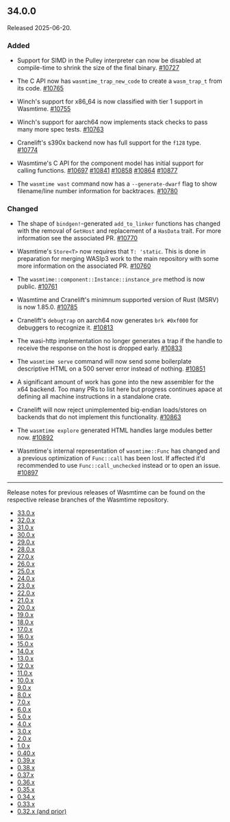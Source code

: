 ## 34.0.0

Released 2025-06-20.

### Added

* Support for SIMD in the Pulley interpreter can now be disabled at compile-time
  to shrink the size of the final binary.
  [#10727](https://github.com/bytecodealliance/wasmtime/pull/10727)

* The C API now has `wasmtime_trap_new_code` to create a `wasm_trap_t` from
  its code.
  [#10765](https://github.com/bytecodealliance/wasmtime/pull/10765)

* Winch's support for x86\_64 is now classified with tier 1 support in Wasmtime.
  [#10755](https://github.com/bytecodealliance/wasmtime/pull/10755)

* Winch's support for aarch64 now implements stack checks to pass many more spec
  tests.
  [#10763](https://github.com/bytecodealliance/wasmtime/pull/10763)

* Cranelift's s390x backend now has full support for the `f128` type.
  [#10774](https://github.com/bytecodealliance/wasmtime/pull/10774)

* Wasmtime's C API for the component model has initial support for calling
  functions.
  [#10697](https://github.com/bytecodealliance/wasmtime/pull/10697)
  [#10841](https://github.com/bytecodealliance/wasmtime/pull/10841)
  [#10858](https://github.com/bytecodealliance/wasmtime/pull/10858)
  [#10864](https://github.com/bytecodealliance/wasmtime/pull/10864)
  [#10877](https://github.com/bytecodealliance/wasmtime/pull/10877)

* The `wasmtime wast` command now has a `--generate-dwarf` flag to show
  filename/line number information for backtraces.
  [#10780](https://github.com/bytecodealliance/wasmtime/pull/10780)

### Changed

* The shape of `bindgen!`-generated `add_to_linker` functions has changed with
  the removal of `GetHost` and replacement of a `HasData` trait. For more
  information see the associated PR.
  [#10770](https://github.com/bytecodealliance/wasmtime/pull/10770)

* Wasmtime's `Store<T>` now requires that `T: 'static`. This is done in
  preparation for merging WASIp3 work to the main repository with some more
  information on the associated PR.
  [#10760](https://github.com/bytecodealliance/wasmtime/pull/10760)

* The `wasmtime::component::Instance::instance_pre` method is now public.
  [#10761](https://github.com/bytecodealliance/wasmtime/pull/10761)

* Wasmtime and Cranelift's minimnum supported version of Rust (MSRV) is now
  1.85.0.
  [#10785](https://github.com/bytecodealliance/wasmtime/pull/10785)

* Cranelift's `debugtrap` on aarch64 now generates `brk #0xf000` for debuggers
  to recognize it.
  [#10813](https://github.com/bytecodealliance/wasmtime/pull/10813)

* The wasi-http implementation no longer generates a trap if the handle to
  receive the response on the host is dropped early.
  [#10833](https://github.com/bytecodealliance/wasmtime/pull/10833)

* The `wasmtime serve` command will now send some boilerplate descriptive HTML
  on a 500 server error instead of nothing.
  [#10851](https://github.com/bytecodealliance/wasmtime/pull/10851)

* A significant amount of work has gone into the new assembler for the x64
  backend. Too many PRs to list here but progress continues apace at defining
  all machine instructions in a standalone crate.

* Cranelift will now reject unimplemented big-endian loads/stores on backends
  that do not implement this functionality.
  [#10863](https://github.com/bytecodealliance/wasmtime/pull/10863)

* The `wasmtime explore` generated HTML handles large modules better now.
  [#10892](https://github.com/bytecodealliance/wasmtime/pull/10892)

* Wasmtime's internal representation of `wasmtime::Func` has changed and a
  previous optimization of `Func::call` has been lost. If affected it'd
  recommended to use `Func::call_unchecked` instead or to open an issue.
  [#10897](https://github.com/bytecodealliance/wasmtime/pull/10897)

--------------------------------------------------------------------------------

Release notes for previous releases of Wasmtime can be found on the respective
release branches of the Wasmtime repository.

<!-- ARCHIVE_START -->
* [33.0.x](https://github.com/bytecodealliance/wasmtime/blob/release-33.0.0/RELEASES.md)
* [32.0.x](https://github.com/bytecodealliance/wasmtime/blob/release-32.0.0/RELEASES.md)
* [31.0.x](https://github.com/bytecodealliance/wasmtime/blob/release-31.0.0/RELEASES.md)
* [30.0.x](https://github.com/bytecodealliance/wasmtime/blob/release-30.0.0/RELEASES.md)
* [29.0.x](https://github.com/bytecodealliance/wasmtime/blob/release-29.0.0/RELEASES.md)
* [28.0.x](https://github.com/bytecodealliance/wasmtime/blob/release-28.0.0/RELEASES.md)
* [27.0.x](https://github.com/bytecodealliance/wasmtime/blob/release-27.0.0/RELEASES.md)
* [26.0.x](https://github.com/bytecodealliance/wasmtime/blob/release-26.0.0/RELEASES.md)
* [25.0.x](https://github.com/bytecodealliance/wasmtime/blob/release-25.0.0/RELEASES.md)
* [24.0.x](https://github.com/bytecodealliance/wasmtime/blob/release-24.0.0/RELEASES.md)
* [23.0.x](https://github.com/bytecodealliance/wasmtime/blob/release-23.0.0/RELEASES.md)
* [22.0.x](https://github.com/bytecodealliance/wasmtime/blob/release-22.0.0/RELEASES.md)
* [21.0.x](https://github.com/bytecodealliance/wasmtime/blob/release-21.0.0/RELEASES.md)
* [20.0.x](https://github.com/bytecodealliance/wasmtime/blob/release-20.0.0/RELEASES.md)
* [19.0.x](https://github.com/bytecodealliance/wasmtime/blob/release-19.0.0/RELEASES.md)
* [18.0.x](https://github.com/bytecodealliance/wasmtime/blob/release-18.0.0/RELEASES.md)
* [17.0.x](https://github.com/bytecodealliance/wasmtime/blob/release-17.0.0/RELEASES.md)
* [16.0.x](https://github.com/bytecodealliance/wasmtime/blob/release-16.0.0/RELEASES.md)
* [15.0.x](https://github.com/bytecodealliance/wasmtime/blob/release-15.0.0/RELEASES.md)
* [14.0.x](https://github.com/bytecodealliance/wasmtime/blob/release-14.0.0/RELEASES.md)
* [13.0.x](https://github.com/bytecodealliance/wasmtime/blob/release-13.0.0/RELEASES.md)
* [12.0.x](https://github.com/bytecodealliance/wasmtime/blob/release-12.0.0/RELEASES.md)
* [11.0.x](https://github.com/bytecodealliance/wasmtime/blob/release-11.0.0/RELEASES.md)
* [10.0.x](https://github.com/bytecodealliance/wasmtime/blob/release-10.0.0/RELEASES.md)
* [9.0.x](https://github.com/bytecodealliance/wasmtime/blob/release-9.0.0/RELEASES.md)
* [8.0.x](https://github.com/bytecodealliance/wasmtime/blob/release-8.0.0/RELEASES.md)
* [7.0.x](https://github.com/bytecodealliance/wasmtime/blob/release-7.0.0/RELEASES.md)
* [6.0.x](https://github.com/bytecodealliance/wasmtime/blob/release-6.0.0/RELEASES.md)
* [5.0.x](https://github.com/bytecodealliance/wasmtime/blob/release-5.0.0/RELEASES.md)
* [4.0.x](https://github.com/bytecodealliance/wasmtime/blob/release-4.0.0/RELEASES.md)
* [3.0.x](https://github.com/bytecodealliance/wasmtime/blob/release-3.0.0/RELEASES.md)
* [2.0.x](https://github.com/bytecodealliance/wasmtime/blob/release-2.0.0/RELEASES.md)
* [1.0.x](https://github.com/bytecodealliance/wasmtime/blob/release-1.0.0/RELEASES.md)
* [0.40.x](https://github.com/bytecodealliance/wasmtime/blob/release-0.40.0/RELEASES.md)
* [0.39.x](https://github.com/bytecodealliance/wasmtime/blob/release-0.39.0/RELEASES.md)
* [0.38.x](https://github.com/bytecodealliance/wasmtime/blob/release-0.38.0/RELEASES.md)
* [0.37.x](https://github.com/bytecodealliance/wasmtime/blob/release-0.37.0/RELEASES.md)
* [0.36.x](https://github.com/bytecodealliance/wasmtime/blob/release-0.36.0/RELEASES.md)
* [0.35.x](https://github.com/bytecodealliance/wasmtime/blob/release-0.35.0/RELEASES.md)
* [0.34.x](https://github.com/bytecodealliance/wasmtime/blob/release-0.34.0/RELEASES.md)
* [0.33.x](https://github.com/bytecodealliance/wasmtime/blob/release-0.33.0/RELEASES.md)
* [0.32.x (and prior)](https://github.com/bytecodealliance/wasmtime/blob/release-0.32.0/RELEASES.md)
